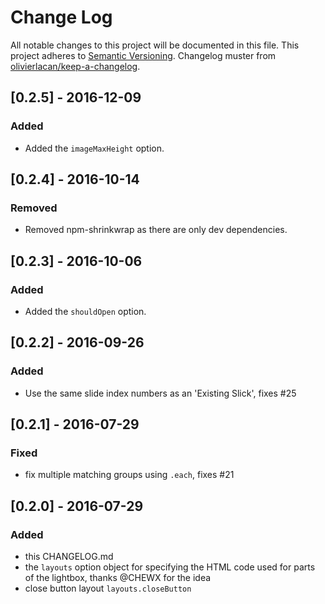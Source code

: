 # Change Log
All notable changes to this project will be documented in this file.
This project adheres to [Semantic Versioning](http://semver.org/). Changelog muster from [olivierlacan/keep-a-changelog](https://github.com/olivierlacan/keep-a-changelog).

## [0.2.5] - 2016-12-09
### Added
- Added the `imageMaxHeight` option.

## [0.2.4] - 2016-10-14
### Removed
- Removed npm-shrinkwrap as there are only dev dependencies.

## [0.2.3] - 2016-10-06
### Added
- Added the `shouldOpen` option.

## [0.2.2] - 2016-09-26
### Added
- Use the same slide index numbers as an 'Existing Slick', fixes #25

## [0.2.1] - 2016-07-29
### Fixed
- fix multiple matching groups using `.each`, fixes #21

## [0.2.0] - 2016-07-29
### Added
- this CHANGELOG.md
- the `layouts` option object for specifying the HTML code used for parts of the lightbox, thanks @CHEWX for the idea
- close button layout `layouts.closeButton`
